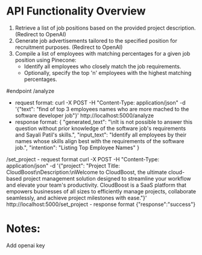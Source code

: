 # API Functionality Overview

1. Retrieve a list of job positions based on the provided project description. (Redirect to OpenAI)
2. Generate job advertisements tailored to the specified position for recruitment purposes. (Redirect to OpenAI)
3. Compile a list of employees with matching percentages for a given job position using Pinecone:
   - Identify all employees who closely match the job requirements.
   - Optionally, specify the top 'n' employees with the highest matching percentages.

#endpoint
/analyze
- request format:
	curl -X POST -H "Content-Type: application/json" -d '{"text": "find of top 3 employees names who are more mached to the software developer job"}' http://localhost:5000/analyze
- response format:
{
  "generated_text": "\nIt is not possible to answer this question without prior knowledge of the software job's requirements and Sayali Patil's skills.", 
  "input_text": "Identify all  employees by their names whose skills align best with the requirements of the software job.", 
  "intention": "Listing Top Employee Names"
}

/set_project
	- request format
	   curl -X POST -H "Content-Type: application/json" -d '{"project": "Project Title: CloudBoost\nDescription:\nWelcome to CloudBoost, the ultimate cloud-based project management solution designed to streamline your workflow and elevate your team's productivity. CloudBoost is a SaaS platform that empowers businesses of all sizes to efficiently manage projects, collaborate seamlessly, and achieve project milestones with ease."}' http://localhost:5000/set_project
	- response format
		 {"response":"success"}

# Notes:
Add openai key 



